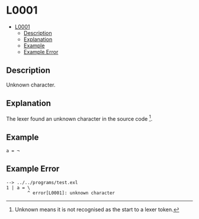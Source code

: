 # L0001

- [L0001](#l0001)
  - [Description](#description)
  - [Explanation](#explanation)
  - [Example](#example)
  - [Example Error](#example-error)

## Description

Unknown character.

## Explanation

The lexer found an unknown character in the source code [^1].

## Example

```
a = ¬
```

## Example Error

```
--> ../../programs/test.exl
1 | a = \
        ^ error[L0001]: unknown character
```

[^1]: Unknown means it is not recognised as the start to a lexer token.